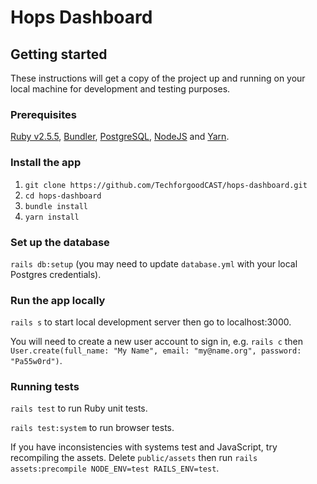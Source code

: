 # Hops Dashboard

## Getting started

These instructions will get a copy of the project up and running on your local machine for development and testing purposes.

### Prerequisites

[Ruby v2.5.5](https://www.ruby-lang.org), [Bundler](https://bundler.io/), [PostgreSQL](https://www.postgresql.org/), [NodeJS](https://nodejs.org/) and [Yarn](https://yarnpkg.com/).

### Install the app

1. `git clone https://github.com/TechforgoodCAST/hops-dashboard.git`
2. `cd hops-dashboard`
3. `bundle install`
4. `yarn install`

### Set up the database

`rails db:setup` (you may need to update `database.yml` with your local Postgres credentials).

### Run the app locally

`rails s` to start local development server then go to localhost:3000.

You will need to create a new user account to sign in, e.g. `rails c` then `User.create(full_name: "My Name", email: "my@name.org", password: "Pa55w0rd")`.

### Running tests

`rails test` to run Ruby unit tests.

`rails test:system` to run browser tests.

If you have inconsistencies with systems test and JavaScript, try recompiling the assets. Delete `public/assets` then run `rails assets:precompile NODE_ENV=test RAILS_ENV=test`.
